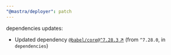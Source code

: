 ```yaml
---
"@mastra/deployer": patch
---
```

dependencies updates:
  - Updated dependency [`@babel/core@^7.28.3` ↗︎](https://www.npmjs.com/package/@babel/core/v/7.28.3) (from `^7.28.0`, in `dependencies`)

